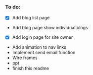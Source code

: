 ### To do:

- [x] Add blog list page
- Add blog page show individual blogs
- [x] Add login page for site owner
- Add animation to nav links
- Implement send email function
- Wire frames
- ppt
- finish this readme